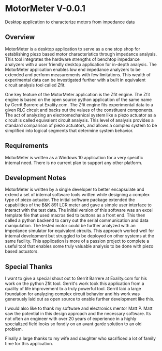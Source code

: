 # MotorMeter V-0.0.1
Desktop application to characterize motors from impedance data

## Overview
MotorMeter is a desktop application to serve as a one stop shop for establishing piezo based motor characteristics through impedance analysis. This tool integrates the hardware strengths of benchtop impedance analyzers with a user friendly desktop application for in-depth analysis. The MotorMeter application enables low end impedance analyzers to be extended and perform measurements with few limitations. This wealth of experimental data can be investigated further with a built in equivalent circuit analysis tool called Zfit.

One key feature of the MotorMeter application is the Zfit engine. The Zfit engine is based on the open source python application of the same name by Gerrit Barrere at Exality.com. The Zfit engine fits experimental data to a given RLC circuit and backs out the values of the constituent components. The act of analyzing an electromechanical system like a piezo actuator as a circuit is called equivalent circuit analysis. This level of analysis provides a standard comparison of piezo actuators, and allows a complex system to be simplified into logical segments that determine system behavior.

## Requirements
MotorMeter is written as a Windows 10 application for a very specific internal need. There is no current plan to support any other platform.  

## Development Notes
MotorMeter is written by a single developer to better encapsulate and extend a set of internal software tools written while designing a complex type of piezo actuator. The initial software package extended the capabilities of the B&K 891 LCR meter and gave a simple user interface to interact with the test data. The initial version of this software was an excel template file that used macros tied to buttons as a front end. This then called a python backend to carry out the serial communication and data manipulation. The tested motor could be further analyzed with an impedance simulator for equivalent circuits. This approach worked well for internal development but struggled to be deployed on other systems at the same facility. This application is more of a passion project to complete a useful tool that enables some truly valuable analysis to be done with piezo based actuators.

## Special Thanks
I want to give a special shout out to Gerrit Barrere at Exality.com for his work on the python Zfit tool. Gerrit's work took this application from a quality of life improvement to a truly powerful tool. Gerrit laid a large foundation for analyzing complex circuit behavior and his work was generously laid out as open source to enable further development like this.

I would also like to thank my software and electronics mentor Matt P. Matt saw the potential in this design approach and the necessary software. Its not often an engineer with over 20 years of experience in a highly specialized field looks so fondly on an avant garde solution to an old problem.

Finally a large thanks to my wife and daughter who sacrificed a lot of family time for this application. 
